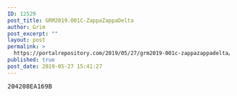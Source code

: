 ```yaml
---
ID: 12529
post_title: GRM2019.001C-ZappaZappaDelta
author: Grim
post_excerpt: ""
layout: post
permalink: >
  https://portalrepository.com/2019/05/27/grm2019-001c-zappazappadelta/
published: true
post_date: 2019-05-27 15:41:27
---
```

<pre>204208EA169B</pre>